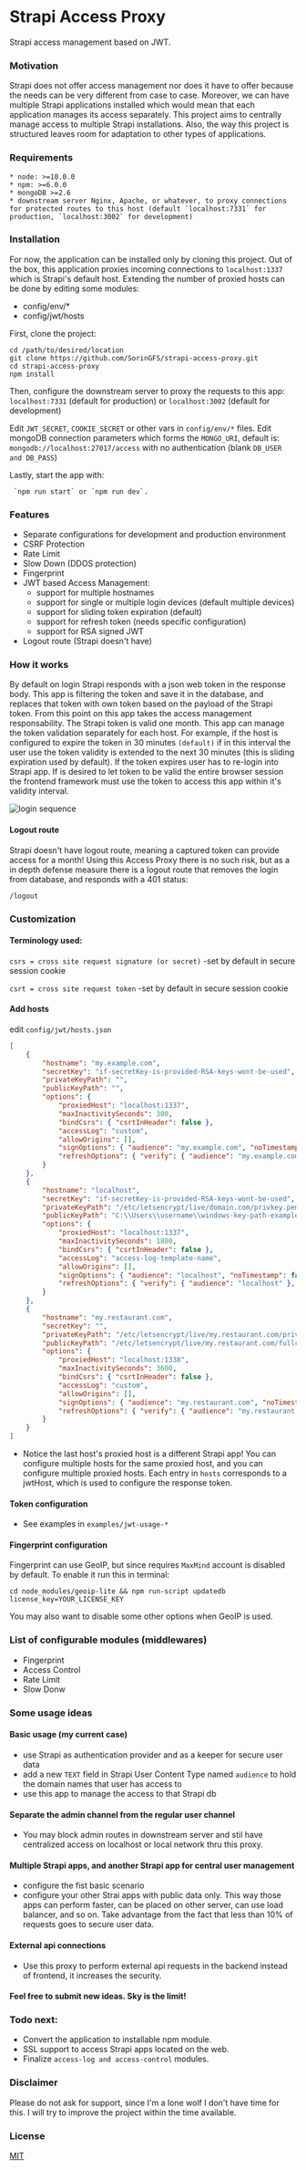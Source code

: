 # Strapi Access Proxy

Strapi access management based on JWT.

### Motivation

Strapi does not offer access management nor does it have to offer because the needs can be very different from case to case.
Moreover, we can have multiple Strapi applications installed which would mean that each application manages its access separately. This project aims to centrally manage access to multiple Strapi installations. Also, the way this project is structured leaves room for adaptation to other types of applications.

### Requirements

    * node: >=10.0.0
    * npm: >=6.0.0
    * mongoDB >=2.6
    * downstream server Nginx, Apache, or whatever, to proxy connections for protected routes to this host (default `localhost:7331` for production, `localhost:3002` for development)

### Installation

For now, the application can be installed only by cloning this project.
Out of the box, this application proxies incoming connections to `localhost:1337` which is Strapi's default host.
Extending the number of proxied hosts can be done by editing some modules:

-   config/env/\*
-   config/jwt/hosts

First, clone the project:

```
cd /path/to/desired/location
git clone https://github.com/SorinGFS/strapi-access-proxy.git
cd strapi-access-proxy
npm install
```

Then, configure the downstream server to proxy the requests to this app: `localhost:7331` (default for production) or `localhost:3002` (default for development)

Edit `JWT_SECRET`, `COOKIE_SECRET` or other vars in `config/env/*` files.
Edit mongoDB connection parameters which forms the `MONGO_URI`, default is: `mongodb://localhost:27017/access` with no authentication (blank `DB_USER and DB_PASS`)

Lastly, start the app with:

```
 `npm run start` or `npm run dev`.
```

### Features

-   Separate configurations for development and production environment
-   CSRF Protection
-   Rate Limit
-   Slow Down (DDOS protection)
-   Fingerprint
-   JWT based Access Management:
    -   support for multiple hostnames
    -   support for single or multiple login devices (default multiple devices)
    -   support for sliding token expiration (default)
    -   support for refresh token (needs specific configuration)
    -   support for RSA signed JWT
-  Logout route (Strapi doesn't have)

### How it works

By default on login Strapi responds with a json web token in the response body. This app is filtering the token and save it in the database, and replaces that token with own token based on the payload of the Strapi token. From this point on this app takes the access management responsability. The Strapi token is valid one month. This app can manage the token validation separately for each host. For example, if the host is configured to expire the token in 30 minutes `(default)` if in this interval the user use the token validity is extended to the next 30 minutes (this is sliding expiration used by default). If the token expires user has to re-login into Strapi app. If is desired to let token to be valid the entire browser session the frontend framework must use the token to access this app within it's validity interval.

![login sequence](docs/images/login-sequence.png)

#### Logout route

Strapi doesn't have logout route, meaning a captured token can provide access for a month! Using this Access Proxy there is no such risk, but as a in depth defense measure there is a logout route that removes the login from database, and responds with a 401 status:

```
/logout
```

### Customization

#### Terminology used:

`csrs = cross site request signature (or secret)` -set by default in secure session cookie

`csrt = cross site request token` -set by default in secure session cookie

#### Add hosts

edit `config/jwt/hosts.json`

```json
[
    {
        "hostname": "my.example.com",
        "secretKey": "if-secretKey-is-provided-RSA-keys-wont-be-used",
        "privateKeyPath": "",
        "publicKeyPath": "",
        "options": {
            "proxiedHost": "localhost:1337",
            "maxInactivitySeconds": 300,
            "bindCsrs": { "csrtInHeader": false },
            "accessLog": "custom",
            "allowOrigins": [],
            "signOptions": { "audience": "my.example.com", "noTimestamp": false },
            "refreshOptions": { "verify": { "audience": "my.example.com" }, "noTimestamp": false }
        }
    },
    {
        "hostname": "localhost",
        "secretKey": "if-secretKey-is-provided-RSA-keys-wont-be-used",
        "privateKeyPath": "/etc/letsencrypt/live/domain.com/privkey.pem",
        "publicKeyPath": "C:\\Users\\username\\windows-key-path-example\\fullchain.pem",
        "options": {
            "proxiedHost": "localhost:1337",
            "maxInactivitySeconds": 1800,
            "bindCsrs": { "csrtInHeader": false },
            "accessLog": "access-log-template-name",
            "allowOrigins": [],
            "signOptions": { "audience": "localhost", "noTimestamp": false },
            "refreshOptions": { "verify": { "audience": "localhost" }, "noTimestamp": false }
        }
    },
    {
        "hostname": "my.restaurant.com",
        "secretKey": "",
        "privateKeyPath": "/etc/letsencrypt/live/my.restaurant.com/privkey.pem",
        "publicKeyPath": "/etc/letsencrypt/live/my.restaurant.com/fullchain.pem",
        "options": {
            "proxiedHost": "localhost:1338",
            "maxInactivitySeconds": 3600,
            "bindCsrs": { "csrtInHeader": false },
            "accessLog": "custom",
            "allowOrigins": [],
            "signOptions": { "audience": "my.restaurant.com", "noTimestamp": false },
            "refreshOptions": { "verify": { "audience": "my.restaurant.com" }, "noTimestamp": false }
        }
    }
]
```

-   Notice the last host's proxied host is a different Strapi app! You can configure multiple hosts for the same proxied host, and you can configure multiple proxied hosts. Each entry in `hosts` corresponds to a jwtHost, which is used to configure the response token.

#### Token configuration

-   See examples in `examples/jwt-usage-*`

#### Fingerprint configuration

Fingerprint can use GeoIP, but since requires `MaxMind` account is disabled by default. To enable it run this in terminal:

```
cd node_modules/geoip-lite && npm run-script updatedb license_key=YOUR_LICENSE_KEY
```

You may also want to disable some other options when GeoIP is used.

### List of configurable modules (middlewares)

-   Fingerprint
-   Access Control
-   Rate Limit
-   Slow Donw

### Some usage ideas

#### Basic usage (my current case)

-   use Strapi as authentication provider and as a keeper for secure user data
-   add a new `TEXT` field in Strapi User Content Type named `audience` to hold the domain names that user has access to
-   use this app to manage the access to that Strapi db

#### Separate the admin channel from the regular user channel

-   You may block admin routes in downstream server and stil have centralized access on localhost or local network thru this proxy.

#### Multiple Strapi apps, and another Strapi app for central user management

-   configure the fist basic scenario
-   configure your other Strai apps with public data only. This way those apps can perform faster, can be placed on other server, can use load balancer, and so on. Take advantage from the fact that less than 10% of requests goes to secure user data.

#### External api connections

-   Use this proxy to perform external api requests in the backend instead of frontend, it increases the security.

#### Feel free to submit new ideas. Sky is the limit!

### Todo next:

-   Convert the application to installable npm module.
-   SSL support to access Strapi apps located on the web.
-   Finalize `access-log and access-control` modules.

### Disclaimer

Please do not ask for support, since I'm a lone wolf I don't have time for this. I will try to improve the project within the time available.

### License

[MIT](LICENSE)
